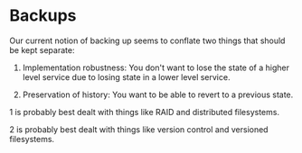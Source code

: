 # Backups

Our current notion of backing up seems to conflate two things that
should be kept separate:

1. Implementation robustness: You don't want to lose the state of a
higher level service due to losing state in a lower level service.

2. Preservation of history: You want to be able to revert to a
previous state.

1 is probably best dealt with things like RAID and distributed
filesystems.

2 is probably best dealt with things like version control and
versioned filesystems.